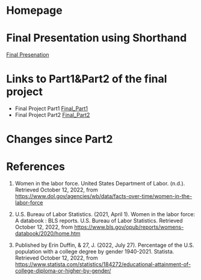 # Homepage


# Final Presentation using Shorthand
[Final Presenation](https://preview.shorthand.com/ykXpxUgDPfVS0y6K)

# Links to Part1&Part2 of the final project
- Final Project Part1
[Final_Part1](/Final_Part1.md)
- Final Project Part2
[Final_Part2](/Final_Part2.md)
# Changes since Part2

# References
1. Women in the labor force. United States Department of Labor. (n.d.). Retrieved October 12, 2022, from https://www.dol.gov/agencies/wb/data/facts-over-time/women-in-the-labor-force

2. U.S. Bureau of Labor Statistics. (2021, April 1). Women in the labor force: A databook : BLS reports. U.S. Bureau of Labor Statistics. Retrieved October 12, 2022, from https://www.bls.gov/opub/reports/womens-databook/2020/home.htm

3. Published by Erin Duffin, &amp; 27, J. (2022, July 27). Percentage of the U.S. population with a college degree by gender 1940-2021. Statista. Retrieved October 12, 2022, from https://www.statista.com/statistics/184272/educational-attainment-of-college-diploma-or-higher-by-gender/
